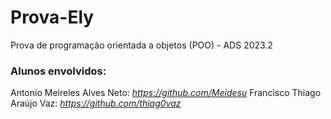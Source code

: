# Prova-Ely
Prova de programação orientada a objetos (POO) - ADS 2023.2 

### Alunos envolvidos:
Antonio Meireles Alves Neto: _https://github.com/Meidesu_
Francisco Thiago Araújo Vaz: _https://github.com/thiag0vaz_
